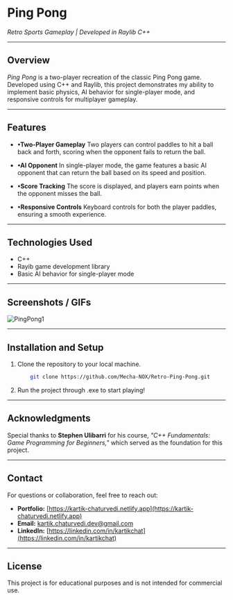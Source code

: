 # **Ping Pong**

*Retro Sports Gameplay | Developed in Raylib C++*

---

## **Overview**

*Ping Pong* is a two-player recreation of the classic Ping Pong game. Developed using C++ and Raylib, this project demonstrates my ability to implement basic physics, AI behavior for single-player mode, and responsive controls for multiplayer gameplay.

---

## **Features**

- **•Two-Player Gameplay**
Two players can control paddles to hit a ball back and forth, scoring when the opponent fails to return the ball.

- **•AI Opponent**
In single-player mode, the game features a basic AI opponent that can return the ball based on its speed and position.

- **•Score Tracking**
The score is displayed, and players earn points when the opponent misses the ball.

- **•Responsive Controls**
Keyboard controls for both the player paddles, ensuring a smooth experience.

---

## **Technologies Used**

- C++
- Rayib game development library  
- Basic AI behavior for single-player mode

---

## **Screenshots / GIFs**

![PingPong1](https://github.com/Mecha-NOX/Countdown-Carnage/blob/b78451a59a67d9caf7e22beff407e0be5d344b78/GIFs/Countdown-Carnage_First.gif)

---

## **Installation and Setup**

1. Clone the repository to your local machine.  

    ```bash
        git clone https://github.com/Mecha-NOX/Retro-Ping-Pong.git
    ```
  
2. Run the project through .exe to start playing!

---

## **Acknowledgments**

Special thanks to **Stephen Ulibarri** for his course, *"C++ Fundamentals: Game Programming for Beginners,"* which served as the foundation for this project.

---

## **Contact**

For questions or collaboration, feel free to reach out:

- **Portfolio:** [https://kartik-chaturvedi.netlify.app](https://kartik-chaturvedi.netlify.app)  
- **Email:** <kartik.chaturvedi.dev@gmail.com>  
- **LinkedIn:** [https://linkedin.com/in/kartikchat](https://linkedin.com/in/kartikchat)

---

## **License**

This project is for educational purposes and is not intended for commercial use.
